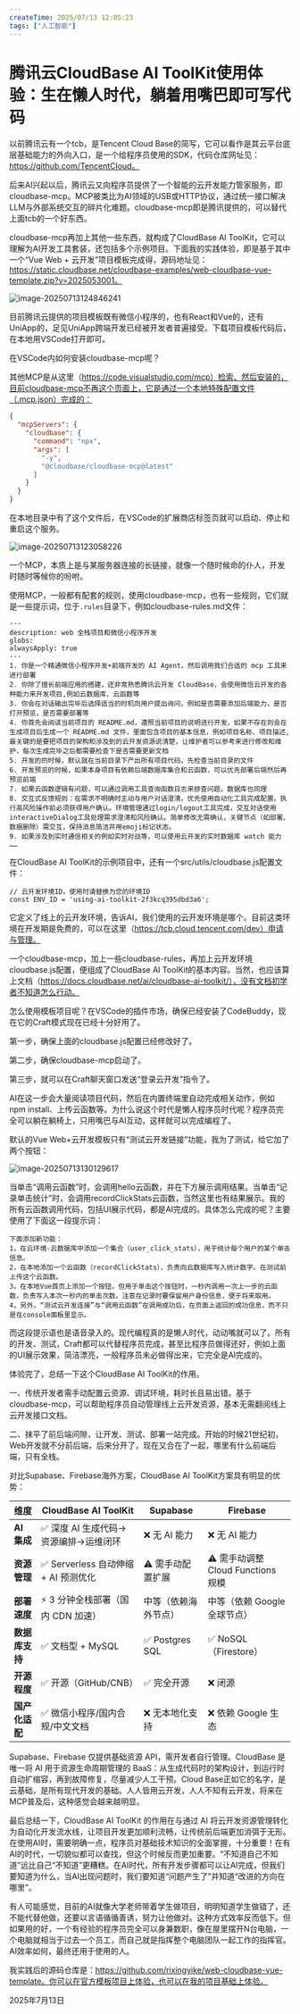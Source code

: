 ```yaml
---
createTime: 2025/07/13 12:05:23
tags: ["人工智能"]
---
```


# 腾讯云CloudBase AI ToolKit使用体验：生在懒人时代，躺着用嘴巴即可写代码

以前腾讯云有一个tcb，是Tencent Cloud Base的简写，它可以看作是其云平台底层基础能力的外向入口，是一个给程序员使用的SDK，代码仓库网址见：https://github.com/TencentCloud。

后来AI兴起以后，腾讯云又向程序员提供了一个智能的云开发能力管家服务，即cloudbase-mcp。MCP被类比为AI领域的USB或HTTP协议，通过统一接口解决LLM与外部系统交互的碎片化难题。cloudbase-mcp即是腾讯提供的，可以替代上面tcb的一个好东西。

cloudbase-mcp再加上其他一些东西，就构成了CloudBase AI ToolKit，它可以理解为AI开发工具套装，还包括多个示例项目。下面我的实践体验，即是基于其中一个“Vue Web + 云开发”项目模板完成得，源码地址见：https://static.cloudbase.net/cloudbase-examples/web-cloudbase-vue-template.zip?v=2025053001。

![image-20250713124846241](assets/image-20250713124846241.png)

目前腾讯云提供的项目模板既有微信小程序的，也有React和Vue的，还有UniApp的，足见UniApp跨端开发已经被开发者普遍接受。下载项目模板代码后，在本地用VSCode打开即可。

在VSCode内如何安装cloudbase-mcp呢？

其他MCP是从这里（https://code.visualstudio.com/mcp）检索、然后安装的，目前cloudbase-mcp不再这个页面上，它是通过一个本地特殊配置文件（.mcp.json）完成的：

```json
{
  "mcpServers": {
    "cloudbase": {
      "command": "npx",
      "args": [
        "-y",
        "@cloudbase/cloudbase-mcp@latest"
      ]
    }
  }
}
```

在本地目录中有了这个文件后，在VSCode的扩展商店标签页就可以启动、停止和重启这个服务。

![image-20250713123058226](assets/image-20250713123058226.png)

一个MCP，本质上是与某服务器连接的长链接，就像一个随时候命的仆人，开发时随时等候你的吩咐。

使用MCP，一般都有配套的规则，使用cloudbase-mcp，也有一些规则，它们就是一些提示词，位于`.rules`目录下，例如cloudbase-rules.md文件：

```
---
description: web 全栈项目和微信小程序开发
globs: 
alwaysApply: true
---
1. 你是一个精通微信小程序开发+前端开发的 AI Agent，然后调用我们合适的 mcp 工具来进行部署
2. 你除了擅长前端应用的搭建，还非常熟悉腾讯云开发 CloudBase，会使用微信云开发的各种能力来开发项目,例如云数据库、云函数等
3. 你会在对话输出完毕后选择适当的时机向用户提出询问，例如是否需要添加后端能力，是否打开预览，是否需要部署等
4. 你首先会阅读当前项目的 README.md，遵照当前项目的说明进行开发，如果不存在则会在生成项目后生成一个 README.md 文件，里面包含项目的基本信息，例如项目名称、项目描述, 最关键的是要把项目的架构和涉及到的云开发资源说清楚，让维护者可以参考来进行修改和维护，每次生成完毕之后都需要检查下是否需要更新文档
5. 开发的的时候，默认就在当前目录下产出所有项目代码，先检查当前目录的文件
6. 开发预览的时候，如果本身项目有依赖后端数据库集合和云函数，可以优先部署后端然后再预览前端
7. 如果云函数逻辑有问题，可以通过调用工具查询函数日志来排查问题，数据库也同理
8. 交互式反馈规则：在需求不明确时主动与用户对话澄清，优先使用自动化工具完成配置。执行高风险操作前必须获得用户确认。环境管理通过login/logout工具完成，交互对话使用interactiveDialog工具处理需求澄清和风险确认。简单修改无需确认，关键节点（如部署、数据删除）需交互，保持消息简洁并用emoji标记状态。 
9. 如果涉及到实时通信相关的例如实时对战等，可以使用云开发的实时数据库 watch 能力
……
```

在CloudBase AI ToolKit的示例项目中，还有一个src/utils/cloudbase.js配置文件：

```
// 云开发环境ID，使用时请替换为您的环境ID
const ENV_ID = 'using-ai-toolkit-2f3kcq395dbd3a6';
```

它定义了线上的云开发环境，告诉AI，我们使用的云开发环境是哪个。目前这类环境在开发期是免费的，可以在这里（https://tcb.cloud.tencent.com/dev）申请与管理。

一个cloudbase-mcp，加上一些cloudbase-rules，再加上云开发环境cloudbase.js配置，便组成了CloudBase AI ToolKit的基本内容。当然，也应该算上文档（https://docs.cloudbase.net/ai/cloudbase-ai-toolkit/），没有文档初学者不知道怎么行动。

怎么使用模板项目呢？在VSCode的插件市场，确保已经安装了CodeBuddy，现在它的Craft模式现在已经十分好用了。

第一步，确保上面的cloudbase.js配置已经修改好了。

第二步，确保cloudbase-mcp启动了。

第三步，就可以在Craft聊天窗口发送“登录云开发”指令了。

AI在这一步会大量阅读项目代码，然后在内置终端里自动完成相关动作，例如npm install、上传云函数等。为什么说这个时代是懒人程序员时代呢？程序员完全可以躺在躺椅上，只用嘴巴与AI互动，这样就可以完成编程了。

默认的Vue Web+云开发模板只有“测试云开发链接”功能，我为了测试，给它加了两个按钮：

![image-20250713130129617](assets/image-20250713130129617.png)

当单击“调用云函数”时，会调用hello云函数，并在下方展示调用结果。当单击“记录单击统计”时，会调用recordClickStats云函数，当然这里也有结果展示。我的所有云函数调用代码，包括UI展示代码，都是AI完成的。具体怎么完成的呢？主要使用了下面这一段提示词：

```
下面添加新功能：
1，在云环境-云数据库中添加一个集合（user_click_stats），用于统计每个用户的某个单击信息。
2，在本地添加一个云函数（recordClickStats），负责向云数据库写入统计数字。在测试前上传这个云函数。
3，在本地Vue首页上添加一个按钮，但用于单击这个按钮时，一秒内调用一次上一步的云函数，负责写入本次一秒内的单击次数。注意在记录时要保留用户身份信息，便于将来取用。
4，另外，“测试云开发连接”与“调用云函数”在调用成功后，在页面上返回的成功信息，而不只是在console面板里显示。
```

而这段提示语也是语音录入的。现代编程真的是懒人时代，动动嘴就可以了。所有的开发、测试，Craft都可以代替程序员完成，甚至比程序员做得还好，例如上面的UI展示效果，简洁漂亮，一般程序员未必做得出来，它完全是AI完成的。

体验完了，总结一下这个CloudBase AI ToolKit的作用。

一、传统开发者需手动配置云资源、调试环境，耗时长且易出错。基于cloudbase-mcp，可以帮助程序员自动管理线上云开发资源，基本无需翻阅线上云开发接口文档。

二、抹平了前后端间隙，让开发、测试、部署一站完成。开始的时候21世纪初，Web开发就不分前后端，后来分开了，现在又合在了一起，哪里有什么前端后端，只有全栈。

对比Supabase、Firebase海外方案，CloudBase AI ToolKit方案具有明显的优势：

| **维度**       | **CloudBase AI ToolKit**             | **Supabase**         | **Firebase**                      |
| -------------- | ------------------------------------ | -------------------- | --------------------------------- |
| **AI 集成**    | ✅ 深度 AI 生成代码→资源编排→运维闭环 | ❌ 无 AI 能力         | ❌ 无 AI 能力                      |
| **资源管理**   | ✅ Serverless 自动伸缩 + AI 预测优化  | ⚠️ 需手动配置扩展     | ⚠️ 需手动调整 Cloud Functions 规模 |
| **部署速度**   | ⚡ 3 分钟全栈部署（国内 CDN 加速）    | 中等（依赖海外节点） | 中等（依赖 Google 全球节点）      |
| **数据库支持** | ✅ 文档型 + MySQL                     | ✅ Postgres SQL       | ✅ NoSQL（Firestore）              |
| **开源程度**   | ✅ 开源（GitHub/CNB）                 | ✅ 完全开源           | ❌ 闭源                            |
| **国产化适配** | ✅ 微信小程序/国内合规/中文文档       | ❌ 无本地化支持       | ❌ 依赖 Google 生态                |

Supabase、Firebase 仅提供基础资源 API，需开发者自行管理。CloudBase 是唯一将 AI 用于资源生命周期管理的 BaaS：从生成代码时的架构设计，到运行时自动扩缩容，再到故障修复，尽量减少人工干预。Cloud Base正如它的名字，是云基础，是所有现代开发的基础。人人皆用云开发，人人不知有云开发，将来在MCP普及后，这种感觉会越来越明显。

最后总结一下，CloudBase AI ToolKit 的作用在与通过 AI 将云开发资源管理转化为自动化开发流水线，让项目开发更加顺利流畅，让传统前后端更加消弭于无形。在使用AI时，需要明确一点，程序员对基础技术知识的全面掌握，十分重要！在有AI的时代，一切貌似都可以查找，但这个时候反而更加重要。“不知道自己不知道”远比自己“不知道”更糟糕。在AI时代，所有开发步骤都可以让AI完成，但我们要知道为什么，当AI出现问题时，我们要知道“问题产生了”并知道“改进的方向在哪里”。

有人可能感觉，目前的AI就像大学老师带着学生做项目，明明知道学生做错了，还不能代替他做，还要以言语循循善诱，努力让他做对。这种方式效率反而低下。但如果用的好，一个有经验的程序员完全可以身兼数职，像在屋里摆开N台电脑，一个电脑就相当于过去一个员工，而自己就是指挥整个电脑团队一起工作的指挥官。AI效率如何，最终还用于使用的人。

我实践后的源码仓库是：https://github.com/rixingyike/web-cloudbase-vue-template。你可以在官方模板项目上体验，也可以在我的项目基础上体验。

2025年7月13日
